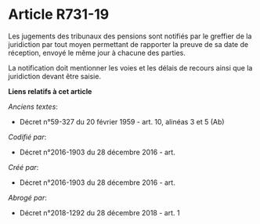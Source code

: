 # Article R731-19

Les jugements des tribunaux des pensions sont notifiés par le greffier de la juridiction par tout moyen permettant de
rapporter la preuve de sa date de réception, envoyé le même jour à chacune des parties.

La notification doit mentionner les voies et les délais de recours ainsi que la juridiction devant être saisie.

**Liens relatifs à cet article**

_Anciens textes_:

  - Décret n°59-327 du 20 février 1959 - art. 10, alinéas 3 et 5 (Ab)

_Codifié par_:

  - Décret n°2016-1903 du 28 décembre 2016 - art.

_Créé par_:

  - Décret n°2016-1903 du 28 décembre 2016 - art.

_Abrogé par_:

  - Décret n°2018-1292 du 28 décembre 2018 - art. 1
